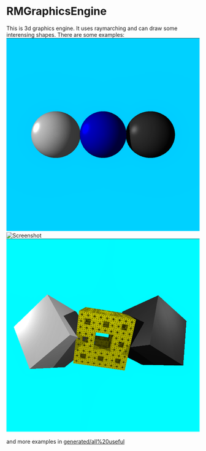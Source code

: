 # RMGraphicsEngine
This is 3d graphics engine. It uses raymarching and can draw some interensing shapes. There are some examples:
![Screenshot](https://github.com/jansenin/RMGraphicsEngine/blob/master/generated/all%20useful/sphears/image5.png?raw=true)
![Screenshot](https://github.com/jansenin/RMGraphicsEngine/blob/master/generated/all%20useful/mandelbulb/image1.png?raw=true)
![Screenshot](https://github.com/jansenin/RMGraphicsEngine/blob/master/generated/all%20useful/squares/image11.png?raw=true)

and more examples in [generated/all%20useful](https://github.com/jansenin/RMGraphicsEngine/generated/all%20useful)
